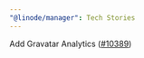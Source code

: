 ```yaml
---
"@linode/manager": Tech Stories
---
```


Add Gravatar Analytics ([#10389](https://github.com/linode/manager/pull/10389))
